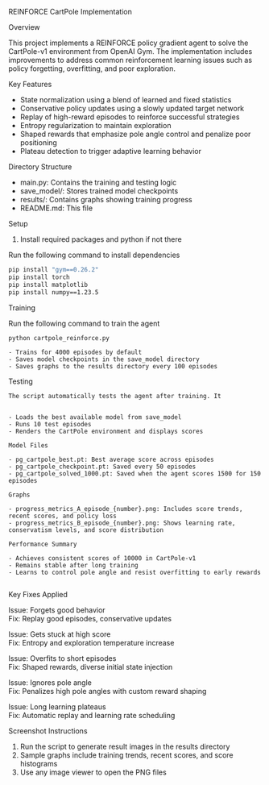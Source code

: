 REINFORCE CartPole Implementation

Overview

This project implements a REINFORCE policy gradient agent to solve the CartPole-v1 environment from OpenAI Gym. The implementation includes improvements to address common reinforcement learning issues such as policy forgetting, overfitting, and poor exploration.

Key Features

- State normalization using a blend of learned and fixed statistics
- Conservative policy updates using a slowly updated target network
- Replay of high-reward episodes to reinforce successful strategies
- Entropy regularization to maintain exploration
- Shaped rewards that emphasize pole angle control and penalize poor positioning
- Plateau detection to trigger adaptive learning behavior

Directory Structure

- main.py: Contains the training and testing logic
- save_model/: Stores trained model checkpoints
- results/: Contains graphs showing training progress
- README.md: This file

Setup

1. Install required packages and python if not there

Run the following command to install dependencies
```bash
pip install "gym==0.26.2"
pip install torch 
pip install matplotlib 
pip install numpy==1.23.5

```


Training

Run the following command to train the agent
```bash
python cartpole_reinforce.py

```
```code
- Trains for 4000 episodes by default
- Saves model checkpoints in the save_model directory
- Saves graphs to the results directory every 100 episodes
```
Testing
```jsunicoderegexp
The script automatically tests the agent after training. It


- Loads the best available model from save_model
- Runs 10 test episodes
- Renders the CartPole environment and displays scores

Model Files

- pg_cartpole_best.pt: Best average score across episodes
- pg_cartpole_checkpoint.pt: Saved every 50 episodes
- pg_cartpole_solved_1000.pt: Saved when the agent scores 1500 for 150 episodes

Graphs

- progress_metrics_A_episode_{number}.png: Includes score trends, recent scores, and policy loss
- progress_metrics_B_episode_{number}.png: Shows learning rate, conservatism levels, and score distribution

Performance Summary

- Achieves consistent scores of 10000 in CartPole-v1
- Remains stable after long training
- Learns to control pole angle and resist overfitting to early rewards


```
Key Fixes Applied

Issue: Forgets good behavior  
Fix: Replay good episodes, conservative updates

Issue: Gets stuck at high score  
Fix: Entropy and exploration temperature increase

Issue: Overfits to short episodes  
Fix: Shaped rewards, diverse initial state injection

Issue: Ignores pole angle  
Fix: Penalizes high pole angles with custom reward shaping

Issue: Long learning plateaus  
Fix: Automatic replay and learning rate scheduling

Screenshot Instructions

1. Run the script to generate result images in the results directory
2. Sample graphs include training trends, recent scores, and score histograms
3. Use any image viewer to open the PNG files
